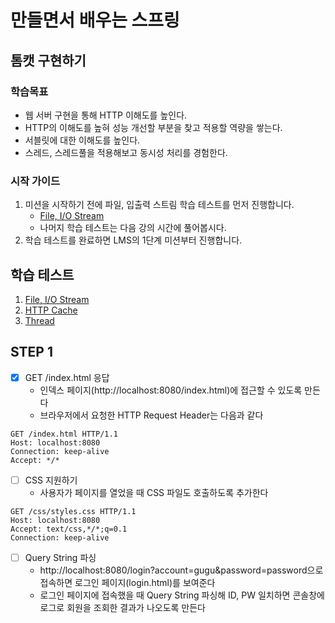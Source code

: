 # 만들면서 배우는 스프링

## 톰캣 구현하기

### 학습목표
- 웹 서버 구현을 통해 HTTP 이해도를 높인다.
- HTTP의 이해도를 높혀 성능 개선할 부분을 찾고 적용할 역량을 쌓는다.
- 서블릿에 대한 이해도를 높인다.
- 스레드, 스레드풀을 적용해보고 동시성 처리를 경험한다.

### 시작 가이드
1. 미션을 시작하기 전에 파일, 입출력 스트림 학습 테스트를 먼저 진행합니다.
    - [File, I/O Stream](study/src/test/java/study)
    - 나머지 학습 테스트는 다음 강의 시간에 풀어봅시다.
2. 학습 테스트를 완료하면 LMS의 1단계 미션부터 진행합니다.

## 학습 테스트
1. [File, I/O Stream](study/src/test/java/study)
2. [HTTP Cache](study/src/test/java/cache)
3. [Thread](study/src/test/java/thread)

## STEP 1
- [x] GET /index.html 응답
  - 인덱스 페이지(http://localhost:8080/index.html)에 접근할 수 있도록 만든다
  - 브라우저에서 요청한 HTTP Request Header는 다음과 같다
```http request
GET /index.html HTTP/1.1
Host: localhost:8080
Connection: keep-alive
Accept: */*

```

- [ ] CSS 지원하기
  - 사용자가 페이지를 열었을 때 CSS 파일도 호출하도록 추가한다
```http request
GET /css/styles.css HTTP/1.1
Host: localhost:8080
Accept: text/css,*/*;q=0.1
Connection: keep-alive

```

- [ ] Query String 파싱
  - http://localhost:8080/login?account=gugu&password=password으로 접속하면 로그인 페이지(login.html)를 보여준다
  - 로그인 페이지에 접속했을 때 Query String 파싱해 ID, PW 일치하면 콘솔창에 로그로 회원을 조회한 결과가 나오도록 만든다
